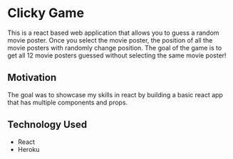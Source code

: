 # Clicky Game

This is a react based web application that allows you to guess a random movie poster. Once you select the movie poster, the position of all the movie posters with randomly change position. The goal of the game is to get all 12 movie posters guessed without selecting the same movie poster!

## Motivation
The goal was to showcase my skills in react by building a basic react app that has multiple components and props.

## Technology Used
- React
- Heroku
